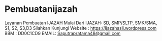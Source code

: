 # Pembuatanijazah
Layanan Pembuatan IJAZAH  Mulai Dari IJAZAH:  SD, SMP/SLTP,  SMK/SMA, S1, S2, S3,D3  Silahkan Kunjungi  Website  :  https://Ijazahasli.wordpress.com  BBM : DD0C1CD9  EMAIL: Saputrapratama48@gmail.com

